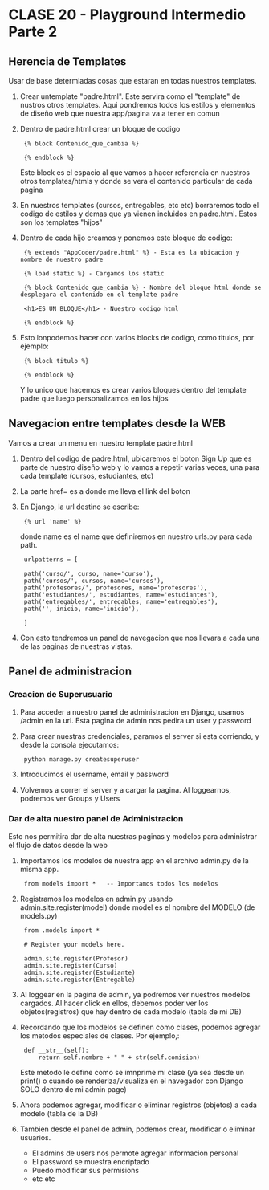 # CLASE 20 - Playground Intermedio Parte 2

## Herencia de Templates

Usar de base determiadas cosas que estaran en todas nuestros templates.

1. Crear untemplate "padre.html". Este servira como el "template" de nustros otros templates. Aqui pondremos todos los estilos y elementos de diseño web que nuestra app/pagina va a tener en comun

2. Dentro de padre.html crear un bloque de codigo

        {% block Contenido_que_cambia %}

        {% endblock %}

    Este block es el espacio al que vamos a hacer referencia en nuestros otros templates/htmls y donde se vera el contenido particular de cada pagina

3. En nuestros templates (cursos, entregables, etc etc) borraremos todo el codigo de estilos y demas que ya vienen incluidos en padre.html. Estos son los templates "hijos"

4. Dentro de cada hijo creamos y ponemos este bloque de codigo:

        {% extends "AppCoder/padre.html" %} - Esta es la ubicacion y nombre de nuestro padre

        {% load static %} - Cargamos los static

        {% block Contenido_que_cambia %} - Nombre del bloque html donde se desplegara el contenido en el template padre

        <h1>ES UN BLOQUE</h1> - Nuestro codigo html

        {% endblock %}

5. Esto lonpodemos hacer con varios blocks de codigo, como titulos, por ejemplo:

        {% block titulo %}

        {% endblock %}

    Y lo unico que hacemos es crear varios bloques dentro del template padre que luego personalizamos en los hijos


## Navegacion entre templates desde la WEB

Vamos a crear un menu en nuestro template padre.html

1. Dentro del codigo de padre.html, ubicaremos el boton Sign Up que es parte de nuestro diseño web y lo vamos a repetir varias veces, una para cada template (cursos, estudiantes, etc)

2. La parte href= es a donde me lleva el link del boton

3. En Django, la url destino se escribe:

        {% url 'name' %}

    donde name es el name que definiremos en nuestro urls.py para cada path.

        urlpatterns = [
    
        path('curso/', curso, name='curso'),
        path('cursos/', cursos, name='cursos'),
        path('profesores/', profesores, name='profesores'),
        path('estudiantes/', estudiantes, name='estudiantes'),
        path('entregables/', entregables, name='entregables'),
        path('', inicio, name='inicio'),
        
        ]

4. Con esto tendremos un panel de navegacion que nos llevara a cada una de las paginas de nuestras vistas.

## Panel de administracion

### Creacion de Superusuario

1. Para acceder a nuestro panel de administracion en Django, usamos /admin en la url. Esta pagina de admin nos pedira un user y password

2. Para crear nuestras credenciales, paramos el server si esta corriendo, y desde la consola ejecutamos:

        python manage.py createsuperuser

3. Introducimos el username, email y password

4. Volvemos a correr el server y a cargar la pagina. Al loggearnos, podremos ver Groups y Users

### Dar de alta nuestro panel de Administracion

Esto nos permitira dar de alta nuestras paginas y modelos para administrar el flujo de datos desde la web

1. Importamos los modelos de nuestra app en el archivo admin.py de la misma app.

        from models import *   -- Importamos todos los modelos

2. Registramos los modelos en admin.py usando admin.site.register(model) donde model es el nombre del MODELO (de models.py)

        from .models import *

        # Register your models here.

        admin.site.register(Profesor)
        admin.site.register(Curso)
        admin.site.register(Estudiante)
        admin.site.register(Entregable)

3. Al loggear en la pagina de admin, ya podremos ver nuestros modelos cargados. Al hacer click en ellos, debemos poder ver los objetos(registros) que hay dentro de cada modelo (tabla de mi DB)

4. Recordando que los modelos se definen como clases, podemos agregar los metodos especiales de clases. Por ejemplo,:

        def __str__(self):
            return self.nombre + " " + str(self.comision)

    Este metodo le define como se imnprime mi clase (ya sea desde un print() o cuando se renderiza/visualiza en el navegador con Django SOLO dentro de mi admin page)

5. Ahora podemos agregar, modificar o eliminar registros (objetos) a cada modelo (tabla de la DB)

6. Tambien desde el panel de admin, podemos crear, modificar o eliminar usuarios.

    - El admins de users nos permote agregar informacion personal
    - El password se muestra encriptado
    - Puedo modificar sus permisions
    - etc etc

